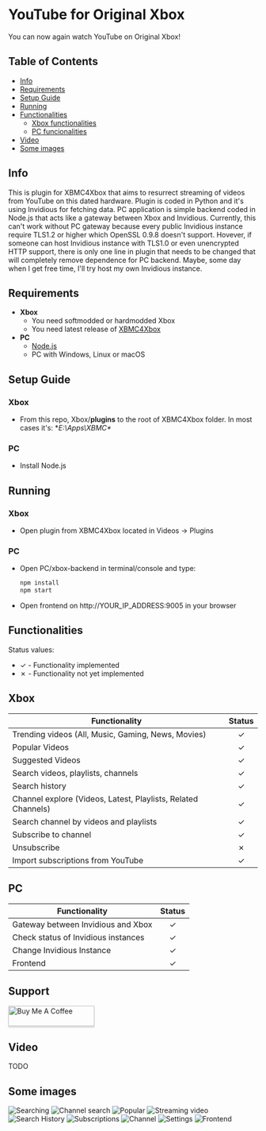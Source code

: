 # YouTube for Original Xbox
You can now again watch YouTube on Original Xbox!

## Table of Contents
- [Info](#info)
- [Requirements](#requirements)
- [Setup Guide](#setup-guide)
- [Running](#running)
- [Functionalities](#functionalities)
  * [Xbox functionalities](#xbox)
  * [PC funcionalities](#pc)
- [Video](#video)
- [Some images](#some-images)

## Info
This is plugin for XBMC4Xbox that aims to resurrect streaming of videos from YouTube on this dated hardware. Plugin is coded in Python and it's using Invidious for fetching data. PC application is simple backend coded in Node.js that acts like a gateway between Xbox and Invidious. Currently, this can't work without PC gateway because every public Invidious instance require TLS1.2 or higher which OpenSSL 0.9.8 doesn't support. Hovever, if someone can host Invidious instance with TLS1.0 or even unencrypted HTTP support, there is only one line in plugin that needs to be changed that will completely remove dependence for PC backend. Maybe, some day when I get free time, I'll try host my own Invidious instance.

## Requirements
- **Xbox**
    + You need softmodded or hardmodded Xbox
    + You need latest release of [XBMC4Xbox](https://www.dropbox.com/sh/8mcip8xsfe1zjap/AABSR3_toPPiFn-7OqwQY_JIa)
- **PC**
    + [Node.js](https://nodejs.org/en/download/)
    + PC with Windows, Linux or macOS

## Setup Guide
### Xbox
 - From this repo, Xbox/**plugins** to the root of XBMC4Xbox folder. In most cases it's: **E:\Apps\XBMC\**
### PC
 - Install Node.js

## Running
### Xbox
 - Open plugin from XBMC4Xbox located in Videos -> Plugins
### PC
 - Open PC/xbox-backend in terminal/console and type:
      ```bash
      npm install
      npm start
      ```
 - Open frontend on http://YOUR_IP_ADDRESS:9005 in your browser
## Functionalities
Status values:
- ✓ - Functionality implemented
- ✗ - Functionality not yet implemented

## Xbox
| Functionality                                     | Status |
|---------------------------------------------------|:------:|
| Trending videos (All, Music, Gaming, News, Movies)|   ✓    |
| Popular Videos                                    |   ✓    |
| Suggested Videos                                  |   ✓    |
| Search videos, playlists, channels                |   ✓    |
| Search history                                    |   ✓    |
| Channel explore (Videos, Latest, Playlists, Related Channels)|   ✓    |
| Search channel by videos and playlists            |   ✓    |
| Subscribe to channel                              |   ✓    |
| Unsubscribe                                       |   ✗    |
| Import subscriptions from YouTube                 |   ✓    |

## PC
| Functionality                                     | Status |
|---------------------------------------------------|:------:|
| Gateway between Invidious and Xbox                |   ✓    |
| Check status of Invidious instances               |   ✓    |
| Change Invidious Instance                         |   ✓    |
| Frontend                                          |   ✓    |

## Support
<a href="https://www.buymeacoffee.com/antonic901" target="_blank"><img src="https://www.buymeacoffee.com/assets/img/custom_images/orange_img.png" alt="Buy Me A Coffee" style="height: 41px !important;width: 174px !important;box-shadow: 0px 3px 2px 0px rgba(190, 190, 190, 0.5) !important;-webkit-box-shadow: 0px 3px 2px 0px rgba(190, 190, 190, 0.5) !important;" ></a>

## Video
TODO
## Some images
![Searching](https://github.com/antonic901/xbox-youtube/blob/master/images/screenshot003.bmp?raw=true)
![Channel search](https://github.com/antonic901/xbox-youtube/blob/master/images/screenshot009.bmp?raw=true)
![Popular](https://github.com/antonic901/xbox-youtube/blob/master/images/screenshot002.bmp?raw=true)
![Streaming video](https://github.com/antonic901/xbox-youtube/blob/master/images/screenshot006.bmp?raw=true)
![Search History](https://github.com/antonic901/xbox-youtube/blob/master/images/screenshot004.bmp?raw=true)
![Subscriptions](https://github.com/antonic901/xbox-youtube/blob/master/images/screenshot001.bmp?raw=true)
![Channel](https://github.com/antonic901/xbox-youtube/blob/master/images/screenshot005.bmp?raw=true)
![Settings](https://github.com/antonic901/xbox-youtube/blob/master/images/screenshot000.bmp?raw=true)
![Frontend](https://github.com/antonic901/xbox-youtube/blob/master/images/screenshot000.png?raw=true)
